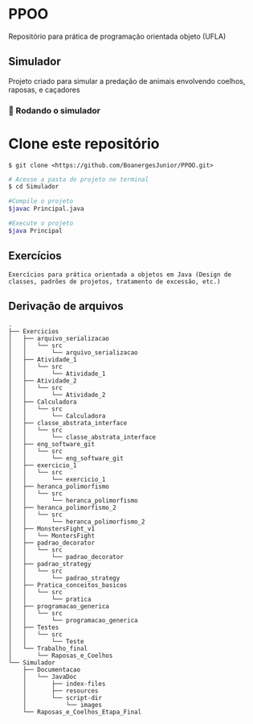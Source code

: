 # PPOO
Repositório para prática de programação orientada objeto (UFLA)

## Simulador
<p>Projeto criado para simular a predação de animais envolvendo coelhos, raposas, e caçadores</p>

### 🎲 Rodando o simulador

# Clone este repositório
```
$ git clone <https://github.com/BoanergesJunior/PPOO.git>
```
```bash
# Acesse a pasta do projeto no terminal
$ cd Simulador

#Compile o projeto
$javac Principal.java

#Execute o projeto
$java Principal
```

## Exercícios
```
Exercícios para prática orientada a objetos em Java (Design de classes, padrões de projetos, tratamento de excessão, etc.)
```

## Derivação de arquivos
```
.
├── Exercicios
│   ├── arquivo_serializacao
│   │   └── src
│   │       └── arquivo_serializacao
│   ├── Atividade_1
│   │   └── src
│   │       └── Atividade_1
│   ├── Atividade_2
│   │   └── src
│   │       └── Atividade_2
│   ├── Calculadora
│   │   └── src
│   │       └── Calculadora
│   ├── classe_abstrata_interface
│   │   └── src
│   │       └── classe_abstrata_interface
│   ├── eng_software_git
│   │   └── src
│   │       └── eng_software_git
│   ├── exercicio_1
│   │   └── src
│   │       └── exercicio_1
│   ├── heranca_polimorfismo
│   │   └── src
│   │       └── heranca_polimorfismo
│   ├── heranca_polimorfismo_2
│   │   └── src
│   │       └── heranca_polimorfismo_2
│   ├── MonstersFight_v1
│   │   └── MontersFight
│   ├── padrao_decorator
│   │   └── src
│   │       └── padrao_decorator
│   ├── padrao_strategy
│   │   └── src
│   │       └── padrao_strategy
│   ├── Pratica_conceitos_basicos
│   │   └── src
│   │       └── pratica
│   ├── programacao_generica
│   │   └── src
│   │       └── programacao_generica
│   ├── Testes
│   │   └── src
│   │       └── Teste
│   └── Trabalho_final
│       └── Raposas_e_Coelhos
└── Simulador
    ├── Documentacao
    │   └── JavaDoc
    │       ├── index-files
    │       ├── resources
    │       └── script-dir
    │           └── images
    └── Raposas_e_Coelhos_Etapa_Final

```
